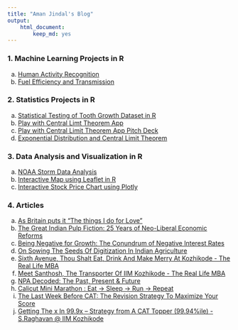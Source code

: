 ```yaml
---
title: "Aman Jindal's Blog"
output: 
    html_document:
        keep_md: yes
---
```

### 1. Machine Learning Projects in R
<ol type = 'a'>
          <li> <a href= 'https://hbk91.github.io/JHU_Coursera_Course8_Project' target='_blank'> Human Activity Recognition </a> </li>
          <li> <a href= 'https://hbk91.github.io/JHU_Coursera_Course7_Project' target='_blank'> Fuel Efficiency and Transmission </a> </li>
</ol>

### 2. Statistics Projects in R
<ol type = 'a'>
          <li> <a href= 'https://rpubs.com/hbk91/toothgrowth_analysis' target='_blank'> Statistical Testing of Tooth Growth Dataset in R </a> </li>
          <li> <a href= 'https://hbk91.shinyapps.io/Play_with_CLT' target='_blank'> Play with Central Limt Theorem App </a> </li>
          <li> <a href= 'https://hbk91.github.io/JHU_Coursera_Course9_Project/Play_with_CLT_PitchDeck.html' target='_blank'> Play with Central Limit Theorem App Pitch Deck </a> </li>
          <li> <a href= 'https://rpubs.com/hbk91/expdistribution_CLT' target='_blank'> Exponential Distribution and Central Limit Theorem </a> </li>
</ol>

### 3. Data Analysis and Visualization in R
<ol type = 'a'>
          <li> <a href= 'https://rpubs.com/hbk91/NOAA_Storm_Data_Analysis' target='_blank'> NOAA Storm Data Analysis </a> </li>
          <li> <a href= 'https://hbk91.github.io/JHU_Coursera_Course9_Project/Using_Leaflet.html' target='_blank'> Interactive Map using Leaflet in R </a> </li>
          <li> <a href= 'https://hbk91.github.io/JHU_Coursera_Course9_Project/Plotly_Presentation.html' target='_blank'> Interactive Stock Price Chart using Plotly </a> </li>
</ol>

### 4. Articles
<ol type = 'a'>
          <li> <a href= 'https://www.linkedin.com/pulse/britain-puts-things-i-do-love-aman-jindal/' target='_blank'> As Britain puts it “The things I do for Love” </a> </li>
          <li> <a href= 'https://www.linkedin.com/pulse/great-indian-pulp-fiction-25-years-neo-liberal-economic-aman-jindal/' target='_blank'> The Great Indian Pulp Fiction: 25 Years of Neo-Liberal Economic Reforms </a> </li>
          <li> <a href= 'https://www.linkedin.com/pulse/being-negative-growth-conundrum-interest-rates-aman-jindal/' target='_blank'> Being Negative for Growth: The Conundrum of Negative Interest Rates </a> </li>
          <li> <a href= 'https://www.linkedin.com/pulse/sowing-seeds-digitization-indian-agriculture-aman-jindal/' target='_blank'> On Sowing The Seeds Of Digitization In Indian Agriculture </a> </li>
          <li> <a href= 'https://insideiim.com/sixth-avenue-thou-shalt-eat-drink-and-make-merry-at-kozhikode-the-real-life-mba' target='_blank'> Sixth Avenue, Thou Shalt Eat, Drink And Make Merry At Kozhikode - The Real Life MBA </a> </li>
          <li> <a href= 'https://insideiim.com/meet-santhosh-the-transporter-of-iim-kozhikode-the-real-life-mba' target='_blank'> Meet Santhosh, The Transporter Of IIM Kozhikode - The Real Life MBA </a> </li>
          <li> <a href= 'https://insideiim.com/npa-decoded-the-past-present-future' target='_blank'> NPA Decoded: The Past, Present & Future </a> </li>
          <li> <a href= 'https://insideiim.com/calicut-mini-marathon-eat-sleep-run-repeat' target='_blank'> Calicut Mini Marathon : Eat -> Sleep -> Run -> Repeat </a> </li>
          <li> <a href= 'https://insideiim.com/the-last-week-before-cat-the-revision-strategy-to-maximize-your-score' target='_blank'> The Last Week Before CAT: The Revision Strategy To Maximize Your Score </a> </li>
          <li> <a href= 'https://insideiim.com/getting-the-x-in-99-9x-strategy-for-next-three-months-from-a-cat-topper-99-94ile-s-raghavan-from-iim-kozhikode' target='_blank'> Getting The x In 99.9x – Strategy from A CAT Topper (99.94%ile) - S.Raghavan @ IIM Kozhikode </a> </li>
</ol> 
